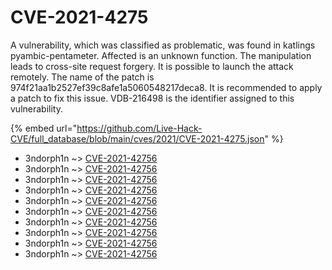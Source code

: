 # CVE-2021-4275

A vulnerability, which was classified as problematic, was found in katlings pyambic-pentameter. Affected is an unknown function. The manipulation leads to cross-site request forgery. It is possible to launch the attack remotely. The name of the patch is 974f21aa1b2527ef39c8afe1a5060548217deca8. It is recommended to apply a patch to fix this issue. VDB-216498 is the identifier assigned to this vulnerability.

{% embed url="https://github.com/Live-Hack-CVE/full_database/blob/main/cves/2021/CVE-2021-4275.json" %}


* 3ndorph1n ~> [CVE-2021-42756](https://www.alice-snow.ru/2021/database/cve-2021-4275/cve-2021-42756-3ndorph1n)
* 3ndorph1n ~> [CVE-2021-42756](https://www.alice-snow.ru/2021/database/cve-2021-4275/cve-2021-42756-3ndorph1n)
* 3ndorph1n ~> [CVE-2021-42756](https://www.alice-snow.ru/2021/database/cve-2021-4275/cve-2021-42756-3ndorph1n)
* 3ndorph1n ~> [CVE-2021-42756](https://www.alice-snow.ru/2021/database/cve-2021-4275/cve-2021-42756-3ndorph1n)
* 3ndorph1n ~> [CVE-2021-42756](https://www.alice-snow.ru/2021/database/cve-2021-4275/cve-2021-42756-3ndorph1n)
* 3ndorph1n ~> [CVE-2021-42756](https://www.alice-snow.ru/2021/database/cve-2021-4275/cve-2021-42756-3ndorph1n)
* 3ndorph1n ~> [CVE-2021-42756](https://www.alice-snow.ru/2021/database/cve-2021-4275/cve-2021-42756-3ndorph1n)
* 3ndorph1n ~> [CVE-2021-42756](https://www.alice-snow.ru/2021/database/cve-2021-4275/cve-2021-42756-3ndorph1n)
* 3ndorph1n ~> [CVE-2021-42756](https://www.alice-snow.ru/2021/database/cve-2021-4275/cve-2021-42756-3ndorph1n)
* 3ndorph1n ~> [CVE-2021-42756](https://www.alice-snow.ru/2021/database/cve-2021-4275/cve-2021-42756-3ndorph1n)